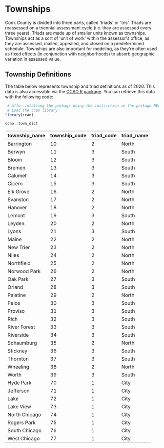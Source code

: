 # Townships

Cook County is divided into three parts, called 'triads' or 'tris'. Triads are reassessed on a triennial assessment cycle (i.e. they are assessed every three years). Triads are made up of smaller units known as townships. Townships act as a sort of 'unit of work' within the assessor's office, as they are assessed, mailed, appealed, and closed on a predetermined schedule. Townships are also important for modeling, as they're often used as fixed effects (in conjunction with neighborhoods) to absorb geographic variation in assessed value.

## Township Definitions

The table below represents township and triad definitions as of 2020. This data is also accessible via the [CCAO R package](https://gitlab.com/ccao-data-science---modeling/packages/ccao). You can retrieve this data with the following code:

```r
 # After intalling the package using the instruction in the package README 
 # Load the ccao library
library(ccao)

ccao::town_dict
```

|township_name|township_code|triad_code|triad_name|
|-------------|-------------|----------|----------|
|Barrington   |10           |2         |North     |
|Berwyn       |11           |3         |South     |
|Bloom        |12           |3         |South     |
|Bremen       |13           |3         |South     |
|Calumet      |14           |3         |South     |
|Cicero       |15           |3         |South     |
|Elk Grove    |16           |2         |North     |
|Evanston     |17           |2         |North     |
|Hanover      |18           |2         |North     |
|Lemont       |19           |3         |South     |
|Leyden       |20           |2         |North     |
|Lyons        |21           |3         |South     |
|Maine        |22           |2         |North     |
|New Trier    |23           |2         |North     |
|Niles        |24           |2         |North     |
|Northfield   |25           |2         |North     |
|Norwood Park |26           |2         |North     |
|Oak Park     |27           |3         |South     |
|Orland       |28           |3         |South     |
|Palatine     |29           |2         |North     |
|Palos        |30           |3         |South     |
|Proviso      |31           |3         |South     |
|Rich         |32           |3         |South     |
|River Forest |33           |3         |South     |
|Riverside    |34           |3         |South     |
|Schaumburg   |35           |2         |North     |
|Stickney     |36           |3         |South     |
|Thornton     |37           |3         |South     |
|Wheeling     |38           |2         |North     |
|Worth        |39           |3         |South     |
|Hyde Park    |70           |1         |City      |
|Jefferson    |71           |1         |City      |
|Lake         |72           |1         |City      |
|Lake View    |73           |1         |City      |
|North Chicago|74           |1         |City      |
|Rogers Park  |75           |1         |City      |
|South Chicago|76           |1         |City      |
|West Chicago |77           |1         |City      |

